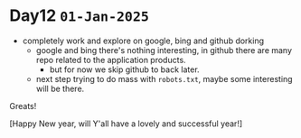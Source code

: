 # Day12 `01-Jan-2025`
- completely work and explore on google, bing and github dorking
    - google and bing there's nothing interesting, in github there are many repo related to the application products.
        - but for now we skip github to back later.
    - next step trying to do mass with `robots.txt`, maybe some interesting will be there.

Greats!

[Happy New year, will Y'all have a lovely and successful year!]
